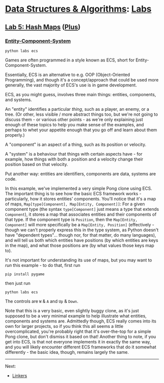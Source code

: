 # [Data Structures & Algorithms](https://github.com/bertie-wheen/dsa-2023-4/blob/trunk/README.md): [Labs](https://github.com/bertie-wheen/dsa-2023-4/blob/trunk/labs/README.md)

## [Lab 5: Hash Maps](https://github.com/bertie-wheen/dsa-2023-4/blob/trunk/labs/lab5/README.md) ([Plus](https://github.com/bertie-wheen/dsa-2023-4/blob/trunk/labs/lab5/plus/README.md))

### [Entity-Component-System](https://github.com/bertie-wheen/dsa-2023-4/blob/trunk/labs/lab5/plus/ecs/README.md)
```shell
python labs ecs
```

Games are often programmed in a style known as ECS, short for Entity-Component-System.

Essentially, ECS is an alternative to e.g. OOP (Object-Oriented Programming), and though it's a concept/approach that
could be used more generally, the vast majority of ECS's use is in game development.

ECS, as you might guess, involves three main things: entities, components, and systems.

An "entity" identifies a particular _thing_, such as a player, an enemy, or a tree. (Or other, less visible / more
abstract things too, but we're not going to discuss them - or various other points - as we're only explaining just
enough of these topics to help you make sense of the examples, and perhaps to whet your appetite enough that you go off
and learn about them properly.)

A "component" is an aspect of a thing, such as its position or velocity.

A "system" is a behaviour that things with certain aspects have - for example, how things with both a position and a
velocity change their position based on that velocity.

Put another way: entities are identifiers, components are data, systems are code.

In this example, we've implemented a very simple Pong clone using ECS. The important thing is to see how the basic ECS
framework works - particularly, how it stores entities' components. You'll notice that it's a map of maps,
`Map[type[Component], Map[Entity, Component]]`: For a given component type (the syntax `type[Component]` just means a
type that extends `Component`), it stores a map that associates entities and their components of that type. If the
component type is `Position`, then the `Map[Entity, Component]` will more specifically be a `Map[Entity, Position]`
(effectively - though we can't properly express this in the type system, as Python doesn't have "dependent types"...
though nor, for that matter, do many languages), and will tell us both which entities have positions (by which entities
are keys in the map), and what those positions are (by what values those keys map to).

It's not important for understanding its use of maps, but you may want to _run_ this example - to do that, first run
```shell
pip install pygame
```
then just run
```shell
python labs ecs
```

The controls are `W` & `A` and `Up` & `Down`.

Note that this is a very basic, even slightly buggy clone, as it's just supposed to be a very minimal example to help
illustrate what entities, components and systems are. Admittedly though, ECS really comes into its own for larger
projects, so if you think this all seems a little overcomplicated, you're probably right that it's over-the-top for a
simple Pong clone, but don't dismiss it based on that! Another thing to note, if you get into ECS, is that not everyone
implements it in exactly the same way, and you will likely encounter different ECS frameworks that do it somewhat
differently - the basic idea, though, remains largely the same.

---

Next:
- [Linkers](https://github.com/bertie-wheen/dsa-2023-4/blob/trunk/labs/lab5/plus/linker/README.md)
